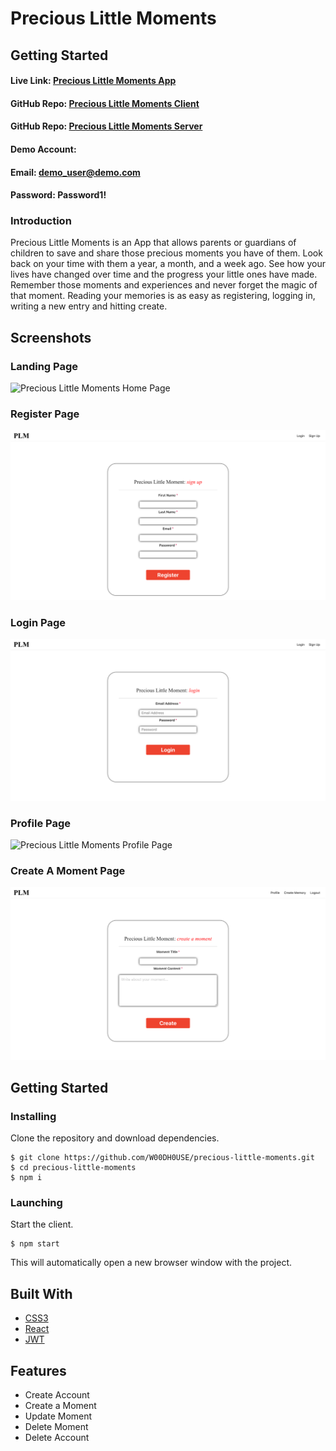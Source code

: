 # Precious Little Moments

## Getting Started
#### Live Link: [Precious Little Moments App](https://preciouslittlememories-client-master.now.sh/)
#### GitHub Repo: [Precious Little Moments Client](https://github.com/W00DH0USE/precious-little-moments/)
#### GitHub Repo: [Precious Little Moments Server](https://github.com/W00DH0USE/precious-little-moments-server/)

#### Demo Account:
#### Email: demo_user@demo.com
#### Password: Password1!

### Introduction
Precious Little Moments is an App that allows parents or guardians of children to save and share those precious moments you have of them. Look back on your time with them a year, a month, and a week ago. See how your lives have changed over time and the progress your little ones have made. Remember those moments and experiences and never forget the magic of that moment. Reading your memories is as easy as registering, logging in, writing a new entry and hitting create.

## Screenshots
### Landing Page
![Precious Little Moments Home Page](./public/images/home.png)
### Register Page
![Precious Little Moments Register Page](./public/images/register.png)
### Login Page
![Precious Little Moments Login Page](./public/images/login.png)
### Profile Page
![Precious Little Moments Profile Page](./public/images/profile.png)
### Create A Moment Page
![Precious Little Moments Create Moment Page](./public/images/create-moment.png)

## Getting Started
### Installing
Clone the repository and download dependencies.
```
$ git clone https://github.com/W00DH0USE/precious-little-moments.git
$ cd precious-little-moments
$ npm i
```

### Launching
Start the client.
```
$ npm start
```
This will automatically open a new browser window with the project.

## Built With

 - [CSS3](https://developer.mozilla.org/en-US/docs/Web/CSS/CSS3)
 - [React](https://reactjs.org/)
 - [JWT](https://jwt.io/)

 ## Features
- Create Account
- Create a Moment
- Update Moment
- Delete Moment
- Delete Account

